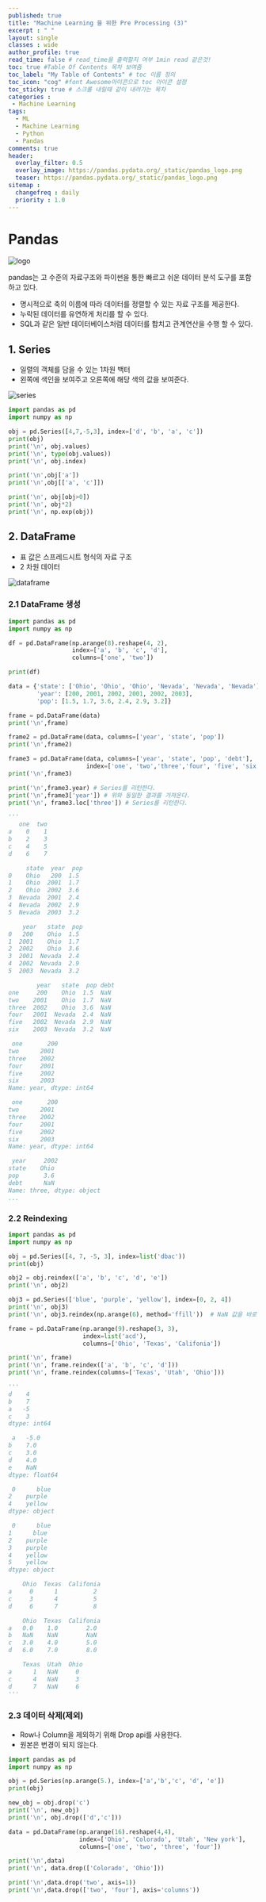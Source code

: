 ```yaml
---
published: true
title: "Machine Learning 을 위한 Pre Processing (3)"
excerpt : " "
layout: single
classes : wide
author_profile: true
read_time: false # read_time을 출력할지 여부 1min read 같은것!
toc: true #Table Of Contents 목차 보여줌
toc_label: "My Table of Contents" # toc 이름 정의
toc_icon: "cog" #font Awesome아이콘으로 toc 아이콘 설정
toc_sticky: true # 스크롤 내릴때 같이 내려가는 목차
categories :
 - Machine Learning
tags: 
  - ML
  - Machine Learning
  - Python
  - Pandas
comments: true
header:
  overlay_filter: 0.5
  overlay_image: https://pandas.pydata.org/_static/pandas_logo.png
  teaser: https://pandas.pydata.org/_static/pandas_logo.png
sitemap :
  changefreq : daily
  priority : 1.0
---
```


# Pandas

![logo](https://miro.medium.com/max/1200/1*93CVLqnQESmvfOhzvYUgQw.png)

pandas는 고 수준의 자료구조와 파이썬을 통한 빠르고 쉬운 데이터 분석 도구를 포함하고 있다.

- 명시적으로 축의 이름에 따라 데이터를 정렬할 수 있는 자료 구조를 제공한다.
- 누락된 데이터를 유연하게 처리를 할 수 있다.
- SQL과 같은 일반 데이터베이스처럼 데이터를 합치고 관계연산을 수행 할 수 있다.

## 1. Series

- 일렬의 객체를 담을 수 있는 1차원 백터
- 왼쪽에 색인을 보여주고 오른쪽에 해당 색의 값을 보여준다.

![series](https://image.slidesharecdn.com/slides-151008060416-lva1-app6892/95/pandas-powerful-data-analysis-tools-for-python-13-638.jpg?cb=1444284343)

~~~python
import pandas as pd
import numpy as np

obj = pd.Series([4,7,-5,3], index=['d', 'b', 'a', 'c'])
print(obj)
print('\n', obj.values)
print('\n', type(obj.values))
print('\n', obj.index)

print('\n',obj['a'])
print('\n',obj[['a', 'c']])

print('\n', obj[obj>0])
print('\n', obj*2)
print('\n', np.exp(obj))
~~~

## 2. DataFrame

- 표 값은 스프레드시트 형식의 자료 구조
- 2 차원 데이터

![dataframe](https://www.tutorialspoint.com/python_pandas/images/structure_table.jpg)

### 2.1 DataFrame 생성

~~~python
import pandas as pd
import numpy as np

df = pd.DataFrame(np.arange(8).reshape(4, 2),
                  index=['a', 'b', 'c', 'd'],
                  columns=['one', 'two'])

print(df)

data = {'state': ['Ohio', 'Ohio', 'Ohio', 'Nevada', 'Nevada', 'Nevada'],
        'year': [200, 2001, 2002, 2001, 2002, 2003],
        'pop': [1.5, 1.7, 3.6, 2.4, 2.9, 3.2]}

frame = pd.DataFrame(data)
print('\n',frame)

frame2 = pd.DataFrame(data, columns=['year', 'state', 'pop'])
print('\n',frame2)

frame3 = pd.DataFrame(data, columns=['year', 'state', 'pop', 'debt'],
                      index=['one', 'two','three','four', 'five', 'six'])
print('\n',frame3)

print('\n',frame3.year) # Series를 리턴한다.
print('\n',frame3['year']) # 위와 동일한 결과를 가져온다.
print('\n', frame3.loc['three']) # Series를 리턴한다.

'''
   one  two
a    0    1
b    2    3
c    4    5
d    6    7

     state  year  pop
0    Ohio   200  1.5
1    Ohio  2001  1.7
2    Ohio  2002  3.6
3  Nevada  2001  2.4
4  Nevada  2002  2.9
5  Nevada  2003  3.2

    year   state  pop
0   200    Ohio  1.5
1  2001    Ohio  1.7
2  2002    Ohio  3.6
3  2001  Nevada  2.4
4  2002  Nevada  2.9
5  2003  Nevada  3.2

        year   state  pop debt
one     200    Ohio  1.5  NaN
two    2001    Ohio  1.7  NaN
three  2002    Ohio  3.6  NaN
four   2001  Nevada  2.4  NaN
five   2002  Nevada  2.9  NaN
six    2003  Nevada  3.2  NaN

 one       200
two      2001
three    2002
four     2001
five     2002
six      2003
Name: year, dtype: int64

 one       200
two      2001
three    2002
four     2001
five     2002
six      2003
Name: year, dtype: int64

 year     2002
state    Ohio
pop       3.6
debt      NaN
Name: three, dtype: object
...
~~~

### 2.2 Reindexing

~~~python
import pandas as pd
import numpy as np

obj = pd.Series([4, 7, -5, 3], index=list('dbac'))
print(obj)

obj2 = obj.reindex(['a', 'b', 'c', 'd', 'e'])
print('\n', obj2)

obj3 = pd.Series(['blue', 'purple', 'yellow'], index=[0, 2, 4])
print('\n', obj3)
print('\n', obj3.reindex(np.arange(6), method='ffill'))  # NaN 값을 바로 앞에 있는 값으로 대체

frame = pd.DataFrame(np.arange(9).reshape(3, 3),
                     index=list('acd'),
                     columns=['Ohio', 'Texas', 'Califonia'])

print('\n', frame)
print('\n', frame.reindex(['a', 'b', 'c', 'd']))
print('\n', frame.reindex(columns=['Texas', 'Utah', 'Ohio']))

'''
d    4
b    7
a   -5
c    3
dtype: int64

 a   -5.0
b    7.0
c    3.0
d    4.0
e    NaN
dtype: float64

 0      blue
2    purple
4    yellow
dtype: object

 0      blue
1      blue
2    purple
3    purple
4    yellow
5    yellow
dtype: object

    Ohio  Texas  Califonia
a     0      1          2
c     3      4          5
d     6      7          8

    Ohio  Texas  Califonia
a   0.0    1.0        2.0
b   NaN    NaN        NaN
c   3.0    4.0        5.0
d   6.0    7.0        8.0

    Texas  Utah  Ohio
a      1   NaN     0
c      4   NaN     3
d      7   NaN     6
'''

~~~

### 2.3 데이터 삭제(제외)

- Row나 Column을 제외하기 위해 Drop api를 사용한다.
- 원본은 변경이 되지 않는다.

~~~python
import pandas as pd
import numpy as np

obj = pd.Series(np.arange(5.), index=['a','b','c', 'd', 'e'])
print(obj)

new_obj = obj.drop('c')
print('\n', new_obj)
print('\n', obj.drop(['d','c']))

data = pd.DataFrame(np.arange(16).reshape(4,4),
                    index=['Ohio', 'Colorado', 'Utah', 'New york'],
                    columns=['one', 'two', 'three', 'four'])

print('\n',data)
print('\n', data.drop(['Colorado', 'Ohio']))

print('\n',data.drop('two', axis=1))
print('\n',data.drop(['two', 'four'], axis='columns'))
~~~